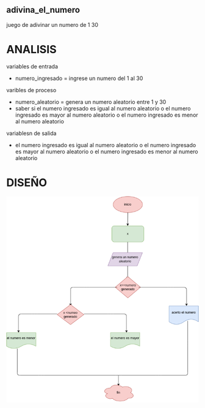 ## adivina_el_numero
juego de adivinar un numero de 1 30

# ANALISIS
variables de entrada
- numero_ingresado = ingrese un numero del 1 al 30

varibles de proceso
- numero_aleatorio = genera un numero aleatorio entre 1 y 30
- saber si el numero ingresado es igual al numero aleatorio o el numero ingresado es mayor al numero aleatorio o el numero ingresado es menor al numero aleatorio

variablesn de salida
- el numero ingresado es igual al numero aleatorio o el numero ingresado es mayor al numero aleatorio o el numero ingresado es menor al numero aleatorio

# DISEÑO
![diagrama de flujo](diagrama.png "diagrama de flujo")
